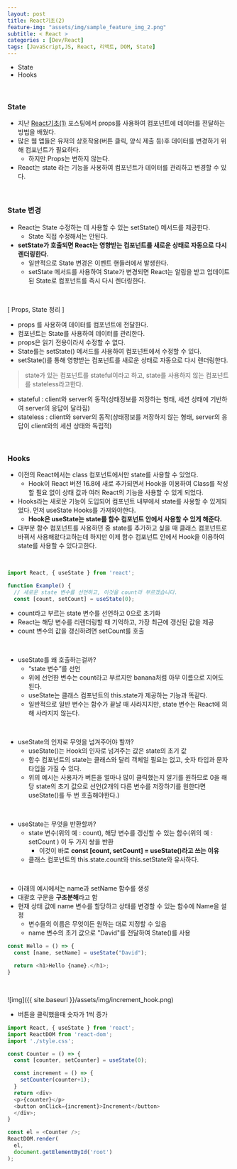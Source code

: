 ```yaml
---
layout: post
title: React기초(2)
feature-img: "assets/img/sample_feature_img_2.png"
subtitle: < React >
categories : [Dev/React]
tags: [JavaScript,JS, React, 리액트, DOM, State]
---
```


- State
- Hooks


<br>


###  State
- 지난 [React기초(1)](https://bokyeong-kim.github.io/dev/react/2021/03/24/react(1).html) 포스팅에서 props를 사용하여 컴포넌트에 데이터를 전달하는 방법을 배웠다.
- 많은 웹 앱들은 유저의 상호작용(버튼 클릭, 양식 제출 등)후 데이터를 변경하기 위해 컴포넌트가 필요하다.
    - 하지만 Props는 변하지 않는다.
- React는 state 라는 기능을 사용하여 컴포넌트가 데이터를 관리하고 변경할 수 있다.

<br>

### State 변경
- React는 State 수정하는 데 사용할 수 있는 setState() 메서드를 제공한다.
    - State 직접 수정해서는 안된다.
-  **setState가 호출되면 React는 영향받는 컴포넌트를 새로운 상태로 자동으로 다시 렌더링한다.**
    - 일반적으로 State 변경은 이벤트 핸들러에서 발생한다.
    - setState 메서드를 사용하여 State가 변경되면 React는 알림을 받고 업데이트 된 State로 컴포넌트를 즉시 다시 렌더링한다.


<br>


[ Props, State 정리 ]

- props 를 사용하여 데이터를 컴포넌트에 전달한다.
- 컴포넌트는 State를 사용하여 데이터를 관리한다.
- props은 읽기 전용이라서 수정할 수 없다.
- State를는 setState() 메서드를 사용하여 컴포넌트에서 수정할 수 있다.
- setState()를 통해 영향받는 컴포넌트를 새로운 상태로 자동으로 다시 렌더링한다.


> state가 있는 컴포넌트를 stateful이라고 하고, state를 사용하지 않는 컴포넌트를 stateless라고한다.

- stateful : client와 server의 동작(상태정보를 저장하는 형태, 세션 상태에 기반하여 server의 응답이 달라짐)
- stateless : client와 server의 동작(상태정보를 저장하지 않는 형태, server의 응답이 client와의 세션 상태와 독립적)


<br>

### Hooks
- 이전의 React에서는 class 컴포넌트에서만 state를 사용할 수 있었다.
    - Hook이 React 버전 16.8에 새로 추가되면서 Hook을 이용하여 Class를 작성할 필요 없이 상태 값과 여러 React의 기능을 사용할 수 있게 되었다.
- Hooks라는 새로운 기능이 도입되어 컴포넌트 내부에서 state를 사용할 수 있게되었다. 먼저 useState Hooks를 가져와야한다.
    - **Hook은 useState는 state를 함수 컴포넌트 안에서 사용할 수 있게 해준다.**
- 대부분 함수 컴포넌트를 사용하던 중 state를 추가하고 싶을 때 클래스 컴포넌트로 바꿔서 사용해왔다고하는데 하지만 이제 함수 컴포넌트 안에서 Hook을 이용하여 state를 사용할 수 있다고한다.

<br>

```jsx
import React, { useState } from 'react';

function Example() {
  // 새로운 state 변수를 선언하고, 이것을 count라 부르겠습니다.
  const [count, setCount] = useState(0);
```

- count라고 부르는 state 변수를 선언하고 0으로 초기화 
- React는 해당 변수를 리렌더링할 때 기억하고, 가장 최근에 갱신된 값을 제공
- count 변수의 값을 갱신하려면 setCount를 호출

<br>

- useState를 왜 호출하는걸까?
    - “state 변수”를 선언
    - 위에 선언한 변수는 count라고 부르지만 banana처럼 아무 이름으로 지어도 된다.
    - useState는 클래스 컴포넌트의 this.state가 제공하는 기능과 똑같다. 
    - 일반적으로 일반 변수는 함수가 끝날 때 사라지지만, state 변수는 React에 의해 사라지지 않는다.

<br>

- useState의 인자로 무엇을 넘겨주어야 할까? 
    - useState()는 Hook의 인자로 넘겨주는 값은 state의 초기 값
    - 함수 컴포넌트의 state는 클래스와 달리 객체일 필요는 없고, 숫자 타입과 문자 타입을 가질 수 있다.
    - 위의 예시는 사용자가 버튼을 얼마나 많이 클릭했는지 알기를 원하므로 0을 해당 state의 초기 값으로 선언(2개의 다른 변수를 저장하기를 원한다면 useState()를 두 번 호출해야한다.)

<br>

- useState는 무엇을 반환할까? 
    - state 변수(위의 예 : count), 해당 변수를 갱신할 수 있는 함수(위의 예 : setCount ) 이 두 가지 쌍을 반환
        - 이것이 바로 **const [count, setCount] = useState()라고 쓰는 이유** 
    - 클래스 컴포넌트의 this.state.count와 this.setState와 유사하다. 

<br>

- 아래의 예시에서는 name과 setName 함수를 생성
- 대괄호 구문을 **구조분해**라고 함 
- 현재 상태 값에 name 변수를 할당하고 상태를 변경할 수 있는 함수에 Name을 설정
    - 변수들의 이름은 무엇이든 원하는 대로 지정할 수 있음
    - name 변수의 초기 값으로 "David"를 전달하여 State()를 사용
```javascript
const Hello = () => {
  const [name, setName] = useState("David");

  return <h1>Hello {name}.</h1>;
}
```

<br>

![img]({{ site.baseurl }}/assets/img/increment_hook.png)

- 버튼을 클릭했을때 숫자가 1씩 증가

```javascript
import React, { useState } from 'react';
import ReactDOM from 'react-dom';
import './style.css';

const Counter = () => {
  const [counter, setCounter] = useState(0);

  const increment = () => {
    setCounter(counter+1);
  }
  return <div>
  <p>{counter}</p>
  <button onClick={increment}>Increment</button>
  </div>;
}

const el = <Counter />; 
ReactDOM.render(
  el, 
  document.getElementById('root')
);
```

